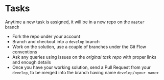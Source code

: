 # Tasks

Anytime a new task is assigned, it will be in a new repo on the `master` branch

- Fork the repo under your account
- Branch and checkout into a `develop` branch
- Work on the solution, use a couple of branches under the Git Flow conventions
- Ask any queries using issues on the *original task repo* with proper links and enough details
- Once you have your working solution, send a Pull Request from your `develop`, to be merged into the branch having name `develop/<your name>`
